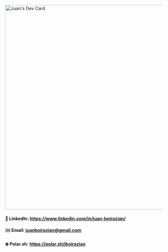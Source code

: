 <a href="https://app.daily.dev/jboirazian"><img src="https://api.daily.dev/devcards/v2/yWwgEe669lXrJS0eGu9SL.png?r=rbm&type=wide" width="652" alt="Juan's Dev Card"/></a>


#### 👨 LinkedIn: https://www.linkedin.com/in/juan-boirazian/
#### ✉️ Email: juanboirazian@gmail.com
#### ❄️ Polar.sh: https://polar.sh/jboirazian
